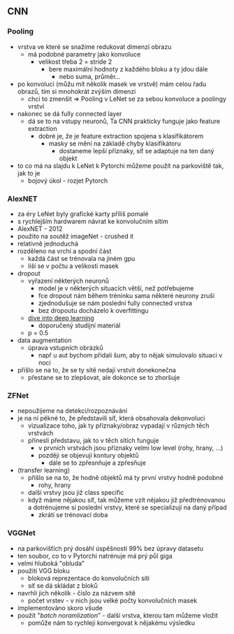## CNN
### Pooling
- vrstva ve které se snažíme redukovat dimenzi obrazu
  - má podobné parametry jako konvoluce
      - velikost třeba 2 = stride 2
          - bere maximální hodnoty z každého bloku a ty jdou dále
              - nebo suma, průměr...
- po konvoluci (můžu mít několik masek ve vrstvě) mám celou řadu obrazů, tím si mnohokrát zvýším dimenzi
  - chci to zmenšit => Pooling
v LeNet se za sebou konvoluce a poolingy vrství
- nakonec se dá fully connected layer
  - dá se to na vstupy neuronů, Ta CNN prakticky funguje jako feature extraction
    - dobré je, že je feature extraction spojena s klasifikátorem
      - masky se mění na základě chyby klasifikátoru
        - dostaneme lepší příznaky, síť se adaptuje na ten daný objekt
- to co má na slajdu k LeNet k Pytorchi můžeme použít na parkoviště tak, jak to je
  - bojový úkol - rozjet Pytorch

### AlexNET
  - za éry LeNet byly grafické karty příliš pomalé
  - s rychlejším hardwarem návrat ke konvolučním sítím
  - AlexNET - 2012
  - použito na soutěž imageNet - crushed it
  - relativně jednoduchá
  - rozděleno na vrchí a spodní část
    - každá část se trénovala na jiném gpu
    - liší se v počtu a velikosti masek
  - dropout
    - vyřazení některých neuronů
      - model je v některých situacích větší, než potřebujeme
      - fce dropout nám během tréninku sama některé neurony zruší
      - zjednodušuje se nám poslední fully connected vrstva
      - bez dropoutu docházelo k overfittingu
    - [dive into deep learning](https://d2l.ai/)
      - doporučený studijní materiál
    - p = 0.5
  - data augmentation
    - úprava vstupních obrázků
      - např u aut bychom přidali šum, aby to nějak simulovalo situaci v noci
  - přišlo se na to, že se ty sítě nedají vrstvit donekonečna
    - přestane se to zlepšovat, ale dokonce se to zhoršuje
### ZFNet
  - nepoužijeme na detekci/rozpoznávání
  - je na ní pěkné to, že představili síť, která obsahovala dekonvoluci
    - vizualizace toho, jak ty příznaky/obraz vypadají v různých těch vrstvách
    - přinesli představu, jak to v těch sítích funguje
      - v prvních vrstvách jsou příznaky velmi low level (rohy, hrany, ...)
      - později se objevují kontury objektů
        - dále se to zpřesnňuje a zpřesňuje
  - (transfer learning)
    - přišlo se na to, že hodně objektů má ty první vrstvy hodně podobné
      - rohy, hrany
    - další vrstvy jsou již class specific
    - když máme nějakou síť, tak můžeme vzít nějakou již předtrénovanou a dotrénujeme si poslední vrstvy, které se specializují na daný případ
      - zkrátí se trénovací doba
### VGGNet
  - na parkovišťích prý dosáhl úspěšnosti 99% bez úpravy datasetu
  - ten soubor, co to v Pytorchi natrénuje má prý půl giga
  - velmi hluboká "obluda"
  - použití VGG bloku
    - bloková reprezentace do konvolučních sítí
    - síť se dá skládat z bloků
  - navrhli jich několik - číslo za názvem sítě
    - počet vrstev - v nich jsou velké počty konvolučních masek
  - implementováno skoro všude
  - použít "_batch noramlization_" - další vrstva, kterou tam můžeme vložit
    - pomůže nám to rychleji konvergovat k nějakému výsledku
